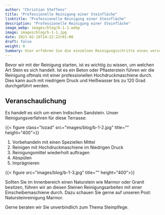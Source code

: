 ```yaml
---
author: "Christian Steffens"
title: "Professionelle Reinigung einer Steinfläche"
linktitle: "Professionelle Reinigung einer Steinfläche"
description: "Professionelle Reinigung einer Steinfläche"
image_webp: images/blog/b-1-1.webp
image: images/blog/b-1-1.jpg
date: 2021-02-16T14:22:22+01:00
draft: false
weight: 0
Summary: Hier erfahren Sie die einzelnen Reinigungsschritte eines verschmutzten indischen Sandsteins.
---
```



Bevor wir mit der Reinigung starten, ist es wichtig zu wissen, um welchen Art Stein es sich handelt. Ist es ein Beton oder Pflasterstein führen wir die Reinigung oftmals mit einer professionellen Hochdruckmaschiene durch. Dies kann auch mit niedrigem Druck und Heißwasser bis zu 120 Grad durchgeführt werden.

## Veranschaulichung

Es handelt es sich um einen Indischen Sandstein.
Unser Reinigungsverfahren für diese Terrasse:

{{< figure class="lozad" src="images/blog/b-1-2.jpg" title="" height="400">}}

1. Vorbehandeln mit einen Speziellen Mittel
2. Reinigen mit Hochdruckmaschiene im Niedrigen Druck
3. Reinigungsmittel wiederholt auftragen
4. Abspülen
5. Imprägnieren

{{< figure src="images/blog/b-1-3.jpg" title="" height="400">}}

Sollten Sie im Innenbereich einen Naturstein wie Marmor oder Granit besitzen, führen wir an diesen Steinen Reinigungsarbeiten mit einer Einscheibemaschiene durch. Dazu schauen Sie gerne auf unseren Post: Natursteinreinigung Marmor.

Gerne beraten wir Sie unverbindlich zum Thema Steinplfege.
